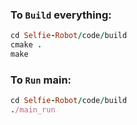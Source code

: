 ### To `Build` everything:

```ruby
cd Selfie-Robot/code/build
cmake .
make
```

### To `Run` main:
```ruby
cd Selfie-Robot/code/build
./main_run
```
